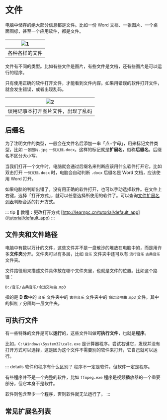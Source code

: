 # 文件

电脑中储存的绝大部分信息都是文件。比如一份 Word 文档、一张图片、一个桌面图标，甚至一个应用软件，都是文件。

| ![1](/pic/files.png) |
|:--------------------:|
| 各种各样的文件              |

文件有不同的类型。比如有些文件是图片，有些文件是文档，还有些图片是可以运行的程序。

只有使用正确的软件打开文件，才能看到文件内容。如果用错误的软件打开文件，就会发生错误，或者出现乱码。

| ![2](/pic/open_with_wrong_app.png) |
|:----------------------------------:|
| 误用记事本打开图片文件，出现了乱码                  |

## 后缀名

为了注明文件的类型，一般会在文件名后添加一串「点+字母」，用来标记文件类型，比如 `一张图片.jpg` `一份文档.docx`。这样的标记就是**扩展名**，俗称**后缀名**。后缀名不区分大小写。

<!--@include: @/template/can_not_see_file_extension.md-->

当我们打开一个文件时，电脑就会通过后缀名来判断应该用什么软件打开它。比如双击打开 `一份文档.docx` 时，电脑会自动判断 `.docx` 后缀名是 Word 文档，应该使用 Word 打开。

如果电脑的判断出错了，没有用正确的软件打开，也可以手动选择软件。在文件上右键，选择「打开方式」，就可以任意选择所使用的软件了。可以查询[文件扩展名列表](#常见扩展名列表)判断合适的打开方式。

::: tip :link: 教程：更改打开方式
[http://learnpc.cn/tutorial/default_app](/tutorial/default_app)
:::

## 文件夹和文件路径

电脑中有数以万计的文件，这些文件并不是一盘散沙的堆放在电脑中的，而是用许多**文件夹**分开。文件夹可以有多层，比如 `音乐` 文件夹中还可以有 `流行音乐` `古典音乐` 文件夹。

文件路径用来描述文件具体放在哪个文件夹里，也就是文件的位置。比如这个路径：

```
D:/音乐/古典音乐/命运交响曲.mp3
```

指的是 **D 盘**中的 `音乐` 文件夹中的 `古典音乐` 文件夹中的 `命运交响曲.mp3` 文件。其中的斜杠 `/` 分隔每一层文件夹。

## 可执行文件

有一些特殊的文件是可以**运行**的，这些文件叫做**可执行文件**，也就是**程序**。

比如，`C:\Windows\System32\calc.exe` 是计算器程序。尝试右键它，发现并没有打开方式可以选择，这是因为这个文件不需要别的软件来打开，它自己就可以运行。

::: details 软件和程序有什么区别？
程序不一定是软件，但软件一定是程序。

有些程序并不是一个完整的软件，比如 `ffmpeg.exe` 程序是视频播放器的一个重要部分，但它本身不是软件。

软件则包含至少一个程序，否则软件就无法运行了。
:::

## 常见扩展名列表

<!--@include: @/template/file_extension_list.md-->
